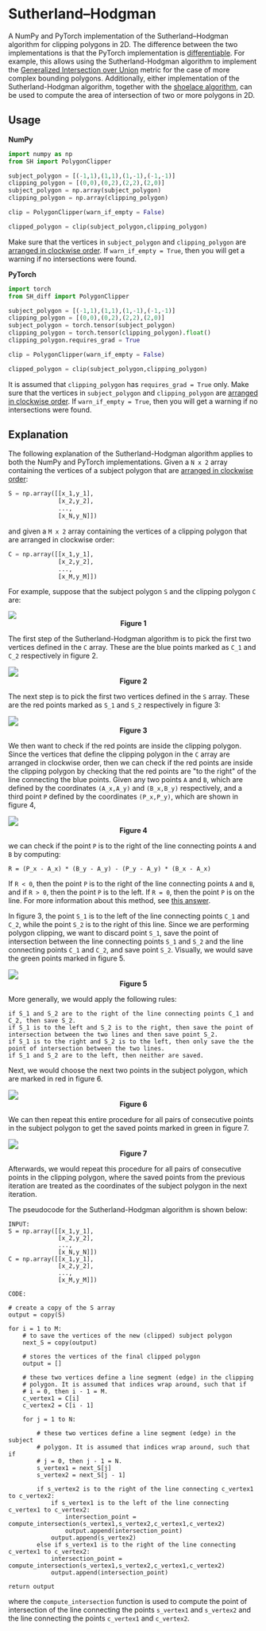 # Sutherland–Hodgman
 A NumPy and PyTorch implementation of the Sutherland–Hodgman algorithm for clipping polygons in 2D. The difference between the two implementations is that the PyTorch implementation is [differentiable](https://en.wikipedia.org/wiki/Automatic_differentiation). For example, this allows using the Sutherland-Hodgman algorithm to implement the [Generalized Intersection over Union](https://openaccess.thecvf.com/content_CVPR_2019/html/Rezatofighi_Generalized_Intersection_Over_Union_A_Metric_and_a_Loss_for_CVPR_2019_paper.html) metric for the case of more complex bounding polygons. Additionally, either implementation of the Sutherland-Hodgman algorithm, together with the [shoelace algorithm](https://en.wikipedia.org/wiki/Shoelace_formula), can be used to compute the area of intersection of two or more polygons in 2D.

## Usage

**NumPy**

```python
import numpy as np
from SH import PolygonClipper

subject_polygon = [(-1,1),(1,1),(1,-1),(-1,-1)]
clipping_polygon = [(0,0),(0,2),(2,2),(2,0)]
subject_polygon = np.array(subject_polygon)
clipping_polygon = np.array(clipping_polygon)

clip = PolygonClipper(warn_if_empty = False)

clipped_polygon = clip(subject_polygon,clipping_polygon)
```

Make sure that the vertices in `subject_polygon` and `clipping_polygon` are [arranged in clockwise order](https://stackoverflow.com/questions/1165647/how-to-determine-if-a-list-of-polygon-points-are-in-clockwise-order/1180256). If `warn_if_empty = True`, then you will get a warning if no intersections were found.

 **PyTorch**

```python
import torch
from SH_diff import PolygonClipper

subject_polygon = [(-1,1),(1,1),(1,-1),(-1,-1)]
clipping_polygon = [(0,0),(0,2),(2,2),(2,0)]
subject_polygon = torch.tensor(subject_polygon)
clipping_polygon = torch.tensor(clipping_polygon).float()
clipping_polygon.requires_grad = True

clip = PolygonClipper(warn_if_empty = False)

clipped_polygon = clip(subject_polygon,clipping_polygon)
```

It is assumed that `clipping_polygon` has `requires_grad = True` only. Make sure that the vertices in `subject_polygon` and `clipping_polygon` are [arranged in clockwise order](https://stackoverflow.com/questions/1165647/how-to-determine-if-a-list-of-polygon-points-are-in-clockwise-order/1180256). If `warn_if_empty = True`, then you will get a warning if no intersections were found.

## Explanation

The following explanation of the Sutherland-Hodgman algorithm applies to both the NumPy and PyTorch implementations. Given a `N x 2` array containing the vertices of a subject polygon that are [arranged in clockwise order](https://stackoverflow.com/questions/1165647/how-to-determine-if-a-list-of-polygon-points-are-in-clockwise-order/1180256):

```python
S = np.array([[x_1,y_1],
              [x_2,y_2],
              ...,
              [x_N,y_N]])
```

and given a `M x 2` array containing the vertices of a clipping polygon that are arranged in clockwise order:

```python
C = np.array([[x_1,y_1],
              [x_2,y_2],
              ...,
              [x_M,y_M]])
```

For example, suppose that the subject polygon `S` and the clipping polygon `C` are:

<img src="figures/step1.svg"/>

<div style="text-align:center;font-weight:bold"">Figure 1</div>





The first step of the Sutherland-Hodgman algorithm is to pick the first two vertices defined in the `C` array. These are the blue points marked as `C_1` and `C_2` respectively  in figure 2.

<img src="figures/step2.svg" style="zoom:125%;" />

<div style="text-align:center;font-weight:bold"">Figure 2</div>





The next step is to pick the first two vertices defined in the `S` array. These are the red points marked as `S_1` and `S_2` respectively in figure 3:

<img src="figures/step3.svg" style="zoom:125%;" />

<div style="text-align:center;font-weight:bold"">Figure 3</div>





We then want to check if the red points are inside the clipping polygon. Since the vertices that define the clipping polygon in the `C` array are arranged in clockwise order, then we can check if the red points are inside the clipping polygon by checking that the red points are "to the right" of the line connecting the blue points. Given any two points `A` and `B`, which are defined by the coordinates `(A_x,A_y)` and `(B_x,B_y)` respectively, and a third point `P` defined by the coordinates `(P_x,P_y)`, which are shown in figure 4,

<img src="figures/check_inside.svg" style="zoom:125%;" />

<div style="text-align:center;font-weight:bold"">Figure 4</div>





we can check if the point `P` is to the right of the line connecting points `A` and `B` by computing:

```
R = (P_x - A_x) * (B_y - A_y) - (P_y - A_y) * (B_x - A_x)
```

If `R < 0`, then the point `P` is to the right of the line connecting points `A` and `B`, and if `R > 0`, then the point `P` is to the left. If `R = 0`, then the point `P` is on the line. For more information about this method, see [this answer](https://math.stackexchange.com/a/274728/652310).

In figure 3, the point `S_1` is to the left of the line connecting points `C_1` and `C_2`, while the point `S_2` is to the right of this line. Since we are performing polygon clipping, we want to discard point `S_1`, save the point of intersection between the line connecting points `S_1` and `S_2` and the line connecting points `C_1` and `C_2`, and save point `S_2`. Visually, we would save the green points marked in figure 5.

<img src="figures/step4.svg" style="zoom:125%;" />

<div style="text-align:center;font-weight:bold"">Figure 5</div>





More generally, we would apply the following rules:

```
if S_1 and S_2 are to the right of the line connecting points C_1 and C_2, then save S_2.
if S_1 is to the left and S_2 is to the right, then save the point of intersection between the two lines and then save point S_2.
if S_1 is to the right and S_2 is to the left, then only save the the point of intersection between the two lines.
if S_1 and S_2 are to the left, then neither are saved.
```

Next, we would choose the next two points in the subject polygon, which are marked in red in figure 6.

<img src="figures/step5.svg" style="zoom:125%;" />

<div style="text-align:center;font-weight:bold"">Figure 6</div>





We can then repeat this entire procedure for all pairs of consecutive points in the subject polygon to get the saved points marked in green in figure 7.

<img src="figures/step6.svg" style="zoom:125%;" />

<div style="text-align:center;font-weight:bold"">Figure 7</div>





Afterwards, we would repeat this procedure for all pairs of consecutive points in the clipping polygon, where the saved points from the previous iteration are treated as the coordinates of the subject polygon in the next iteration.

The pseudocode for the Sutherland-Hodgman algorithm is shown below:

```
INPUT:
S = np.array([[x_1,y_1],
              [x_2,y_2],
              ...,
              [x_N,y_N]])
C = np.array([[x_1,y_1],
              [x_2,y_2],
              ...,
              [x_M,y_M]])

CODE:

# create a copy of the S array
output = copy(S)

for i = 1 to M:
	# to save the vertices of the new (clipped) subject polygon
    next_S = copy(output)
    
    # stores the vertices of the final clipped polygon
    output = []
    
    # these two vertices define a line segment (edge) in the clipping
    # polygon. It is assumed that indices wrap around, such that if
    # i = 0, then i - 1 = M.
    c_vertex1 = C[i]
    c_vertex2 = C[i - 1]
    
    for j = 1 to N:
    	
    	# these two vertices define a line segment (edge) in the subject
        # polygon. It is assumed that indices wrap around, such that if
        # j = 0, then j - 1 = N.
        s_vertex1 = next_S[j]
        s_vertex2 = next_S[j - 1]
        
        if s_vertex2 is to the right of the line connecting c_vertex1 to c_vertex2:
        	if s_vertex1 is to the left of the line connecting c_vertex1 to c_vertex2:
        		intersection_point = compute_intersection(s_vertex1,s_vertex2,c_vertex1,c_vertex2)
        		output.append(intersection_point)
        	output.append(s_vertex2)
        else if s_vertex1 is to the right of the line connecting c_vertex1 to c_vertex2:
        	intersection_point = compute_intersection(s_vertex1,s_vertex2,c_vertex1,c_vertex2)
        	output.append(intersection_point)

return output
```

where the `compute_intersection` function is used to compute the point of intersection of the line connecting the points `s_vertex1` and `s_vertex2` and the line connecting the points `c_vertex1` and `c_vertex2`.
